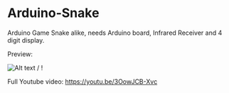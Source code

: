 # Arduino-Snake
Arduino Game Snake alike, needs Arduino board, Infrared Receiver and 4 digit display.

Preview:

![ Alt text](Arduino_Snake.gif) / ! [](Arduino_Snake.gif)

Full Youtube video: https://youtu.be/3OowJCB-Xvc
